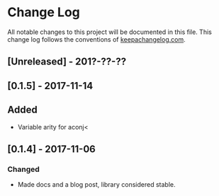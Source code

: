 # Change Log
All notable changes to this project will be documented in this file. This change log follows the conventions of [keepachangelog.com](http://keepachangelog.com/).

## [Unreleased] - 201?-??-??

## [0.1.5] - 2017-11-14
## Added
- Variable arity for aconj<

## [0.1.4] - 2017-11-06
### Changed
- Made docs and a blog post, library considered stable.
